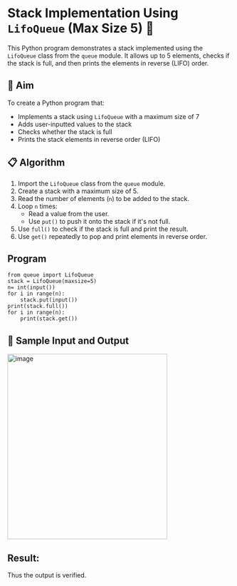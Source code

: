 # Stack Implementation Using `LifoQueue` (Max Size 5) 🔄

This Python program demonstrates a stack implemented using the `LifoQueue` class from the `queue` module. It allows up to 5 elements, checks if the stack is full, and then prints the elements in reverse (LIFO) order.

## 🎯 Aim

To create a Python program that:
- Implements a stack using `LifoQueue` with a maximum size of 7
- Adds user-inputted values to the stack
- Checks whether the stack is full
- Prints the stack elements in reverse order (LIFO)

## 📋 Algorithm

1. Import the `LifoQueue` class from the `queue` module.
2. Create a stack with a maximum size of 5.
3. Read the number of elements (`n`) to be added to the stack.
4. Loop `n` times:
   - Read a value from the user.
   - Use `put()` to push it onto the stack if it's not full.
5. Use `full()` to check if the stack is full and print the result.
6. Use `get()` repeatedly to pop and print elements in reverse order.

## Program
~~~
from queue import LifoQueue
stack = LifoQueue(maxsize=5)
n= int(input())
for i in range(n):
    stack.put(input())
print(stack.full())
for i in range(n):
    print(stack.get())
~~~

## 🧪 Sample Input and Output
<img width="359" height="416" alt="image" src="https://github.com/user-attachments/assets/8c7999c4-ec90-4cbf-95b3-05eeedc79734" />


## Result:
Thus the output is verified.
